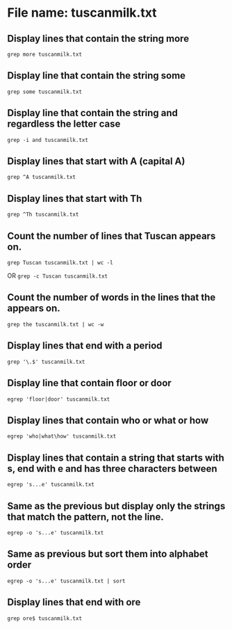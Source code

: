 # File name: tuscanmilk.txt

## Display lines that contain the string more

```grep more tuscanmilk.txt```

## Display line that contain the string some

```grep some tuscanmilk.txt```

## Display line that contain the string and regardless the letter case

```grep -i and tuscanmilk.txt```

## Display lines that start with A (capital A)

```grep ^A tuscanmilk.txt```

## Display lines that start with Th

```grep ^Th tuscanmilk.txt```

## Count the number of lines that Tuscan appears on.

```grep Tuscan tuscanmilk.txt | wc -l ```

OR ```grep -c Tuscan tuscanmilk.txt```

## Count the number of words in the lines that the appears on.

```grep the tuscanmilk.txt | wc -w```

## Display lines that end with a period

```grep '\.$' tuscanmilk.txt```

## Display line that contain floor or door
```egrep 'floor|door' tuscanmilk.txt```

## Display lines that contain who or what or how
```egrep 'who|what\how' tuscanmilk.txt```

## Display lines that contain a string that starts with s, end with e and has three characters between

```egrep 's...e' tuscanmilk.txt```

## Same as the previous but display only the strings that match the pattern, not the line.

```egrep -o 's...e' tuscanmilk.txt```

## Same as previous but sort them into alphabet order

```egrep -o 's...e' tuscanmilk.txt | sort```

## Display lines that end with ore

```grep ore$ tuscanmilk.txt```

## 
